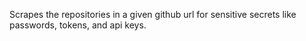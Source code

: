 Scrapes the repositories in a given github url for sensitive secrets like passwords, tokens, and api keys. 
